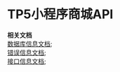 # TP5小程序商城API

**相关文档**<br>
[数据库信息文档](https://github.com/zhaoqinghuan/API_ThinkPHP_WechatMiniProgram/blob/master/DOC/SqlInfo.md);<br>
[错误信息文档](https://github.com/zhaoqinghuan/API_ThinkPHP_WechatMiniProgram/blob/master/DOC/ErrCode.md);<br>
[接口信息文档](https://github.com/zhaoqinghuan/API_ThinkPHP_WechatMiniProgram/blob/master/DOC/UrlInfo.md);<br>
